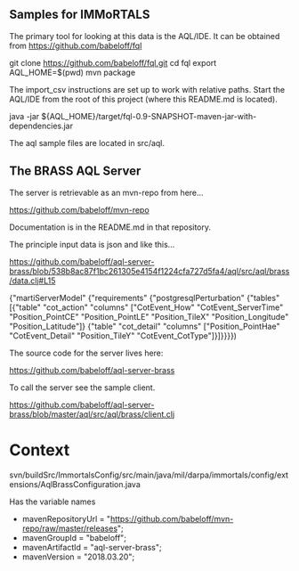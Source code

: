 ## Samples for IMMoRTALS

The primary tool for looking at this data is the AQL/IDE.
It can be obtained from https://github.com/babeloff/fql

  git clone https://github.com/babeloff/fql.git
  cd fql
  export AQL_HOME=$(pwd)
  mvn package

The import_csv instructions are set up to work with relative paths.
Start the AQL/IDE from the root of this project (where this README.md is located).

  java -jar ${AQL_HOME}/target/fql-0.9-SNAPSHOT-maven-jar-with-dependencies.jar

The aql sample files are located in src/aql.

## The BRASS AQL Server

The server is retrievable as an mvn-repo from here...

https://github.com/babeloff/mvn-repo

Documentation is in the README.md in that repository.

The principle input data is json and like this...

https://github.com/babeloff/aql-server-brass/blob/538b8ac87f1bc261305e4154f1224cfa727d5fa4/aql/src/aql/brass/data.clj#L15

{"martiServerModel"
   {"requirements"
    {"postgresqlPerturbation"
     {"tables"
      [{"table"  "cot_action"
        "columns"
         ["CotEvent_How"
          "CotEvent_ServerTime"
          "Position_PointCE"
          "Position_PointLE"
          "Position_TileX"
          "Position_Longitude"
          "Position_Latitude"]}
       {"table" "cot_detail"
        "columns"
        ["Position_PointHae"
         "CotEvent_Detail"
         "Position_TileY"
         "CotEvent_CotType"]}]}}}})

The source code for the server lives here:

https://github.com/babeloff/aql-server-brass

To call the server see the sample client.

https://github.com/babeloff/aql-server-brass/blob/master/aql/src/aql/brass/client.clj


# Context

svn/buildSrc/ImmortalsConfig/src/main/java/mil/darpa/immortals/config/extensions/AqlBrassConfiguration.java

Has the variable names
* mavenRepositoryUrl = "https://github.com/babeloff/mvn-repo/raw/master/releases";
* mavenGroupId = "babeloff";
* mavenArtifactId = "aql-server-brass";
* mavenVersion = "2018.03.20";
